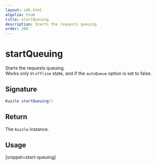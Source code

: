 ```yaml
---
layout: sdk.html
algolia: true
title: startQueuing
description: Starts the requests queuing
order: 200
---
```


# startQueuing

Starts the requests queuing.  
Works only in `offline` state, and if the `autoQueue` option is set to false.

## Signature

```java
Kuzzle startQueuing()
```

## Return

The `Kuzzle` instance.

## Usage

[snippet=start-queuing]
